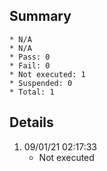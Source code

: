 ## Summary
	* N/A
	* N/A
	* Pass: 0
	* Fail: 0
	* Not executed: 1
	* Suspended: 0
	* Total: 1
## Details
1. 09/01/21 02:17:33
	* Not executed
